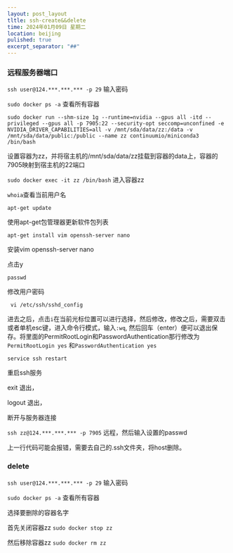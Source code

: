 ```yaml
---
layout: post_layout
tltle: ssh-create&&delete
time: 2024年01月09日 星期二
location: beijing
pulished: true
excerpt_separator: "##"
---
```

### 远程服务器端口

```ssh user@124.***.***.*** -p 29```
输入密码

```sudo docker ps -a```
查看所有容器


```sudo docker run --shm-size 1g --runtime=nvidia --gpus all -itd --privileged --gpus all -p 7905:22 --security-opt seccomp=unconfined -e NVIDIA_DRIVER_CAPABILITIES=all -v /mnt/sda/data/zz:/data -v /mnt/sda/data/public:/public --name zz continuumio/miniconda3 /bin/bash```


设置容器为zz，并将宿主机的/mnt/sda/data/zz挂载到容器的data上，容器的7905映射到宿主机的22端口

```sudo docker exec -it zz /bin/bash```
进入容器zz

`whoia`查看当前用户名

 ```apt-get update```
 
使用apt-get包管理器更新软件包列表

```apt-get install vim openssh-server nano```

安装vim openssh-server nano

点击y

`passwd`

修改用户密码

``` vi /etc/ssh/sshd_config```

进去之后，点击`i`在当前光标位置可以进行选择，然后修改，修改之后，需要双击或者单机esc键，进入命令行模式，输入```:wq```,
然后回车（enter）便可以退出保存。将里面的PermitRootLogin和PasswordAuthentication那行修改为```PermitRootLogin yes```
和```PasswordAuthentication yes```

```service ssh restart```

重启ssh服务

exit 退出，

logout 退出，

断开与服务器连接 

```ssh zz@124.***.***.*** -p 7905```
远程，然后输入设置的passwd

上一行代码可能会报错，需要去自己的.ssh文件夹，将host删除。
### delete

```ssh user@124.***.***.*** -p 29```
输入密码

```sudo docker ps -a```
查看所有容器

选择要删除的容器名字

首先关闭容器zz ```sudo docker stop zz ```

然后移除容器zz ```sudo docker rm zz ```
